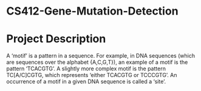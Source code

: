 # CS412-Gene-Mutation-Detection

# Project Description
A ‘motif’ is a pattern in a sequence. For example, in DNA sequences (which are sequences over the alphabet {A,C,G,T}), an example of a motif is the pattern ‘TCACGTG’. A slightly more complex motif is the pattern TC[A/C]CGTG, which represents ‘either TCACGTG or TCCCGTG’. An occurrence of a motif in a given DNA sequence is called a ‘site’.
